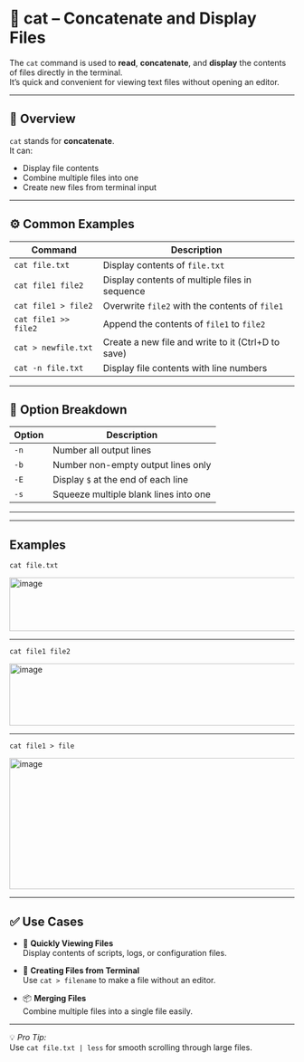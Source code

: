 # 📄 cat – Concatenate and Display Files

The `cat` command is used to **read**, **concatenate**, and **display** the contents of files directly in the terminal.  
It’s quick and convenient for viewing text files without opening an editor.

---

## 📌 Overview

`cat` stands for **concatenate**.  
It can:
- Display file contents
- Combine multiple files into one
- Create new files from terminal input

---

## ⚙️ Common Examples

| Command              | Description                                          |
|----------------------|------------------------------------------------------|
| `cat file.txt`       | Display contents of `file.txt`                        |
| `cat file1 file2`    | Display contents of multiple files in sequence        |
| `cat file1 > file2`  | Overwrite `file2` with the contents of `file1`         |
| `cat file1 >> file2` | Append the contents of `file1` to `file2`              |
| `cat > newfile.txt`  | Create a new file and write to it (Ctrl+D to save)     |
| `cat -n file.txt`    | Display file contents with line numbers                |

---

## 🧠 Option Breakdown

| Option | Description                            |
|--------|----------------------------------------|
| `-n`   | Number all output lines                |
| `-b`   | Number non-empty output lines only     |
| `-E`   | Display `$` at the end of each line    |
| `-s`   | Squeeze multiple blank lines into one  |

---
---
Examples
---

```
cat file.txt
```
<img width="1038" height="95" alt="image" src="https://github.com/user-attachments/assets/ab840b60-662f-4cb3-9e11-a39e78f00d2f" />

---
```
cat file1 file2
```
<img width="1136" height="110" alt="image" src="https://github.com/user-attachments/assets/136671e7-c206-4f31-b56a-2837a29d124c" />

---
```
cat file1 > file
```
<img width="1306" height="232" alt="image" src="https://github.com/user-attachments/assets/63c16dd9-0b8e-41ea-89f4-fad104bc1cc2" />


---

## ✅ Use Cases

- 📖 **Quickly Viewing Files**  
  Display contents of scripts, logs, or configuration files.

- 📝 **Creating Files from Terminal**  
  Use `cat > filename` to make a file without an editor.

- 📦 **Merging Files**  
  Combine multiple files into a single file easily.

---

💡 *Pro Tip:*  
Use `cat file.txt | less` for smooth scrolling through large files.
